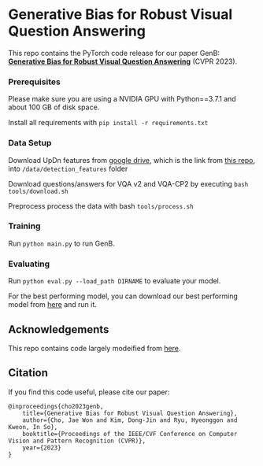 # Generative Bias for Robust Visual Question Answering

This repo contains the PyTorch code release for our paper GenB: [**Generative Bias for Robust Visual Question Answering**](https://arxiv.org/abs/2208.00690) (CVPR 2023).

### Prerequisites

Please make sure you are using a NVIDIA GPU with Python==3.7.1 and about 100 GB of disk space.

Install all requirements with ``pip install -r requirements.txt``


### Data Setup

Download UpDn features from [google drive](https://drive.google.com/drive/folders/111ipuYC0BeprYZhHXLzkRGeYAHcTT0WR?usp=sharing), which is the link from [this repo](https://github.com/GeraldHan/GGE), into ``/data/detection_features`` folder

Download questions/answers for VQA v2 and VQA-CP2 by executing ``bash tools/download.sh``

Preprocess process the data with bash ``tools/process.sh``

### Training

Run ``python main.py`` to run GenB.


### Evaluating

Run ``python eval.py --load_path DIRNAME`` to evaluate your model. 

For the best performing model, you can download our best performing model from [here](https://drive.google.com/drive/folders/1ujBnfmKHp2m9FDla2zkO-HrBowiLSJtk) and run it.



## Acknowledgements
This repo contains code largely modeified from [here](https://github.com/GeraldHan/GGE).


## Citation
If you find this code useful, please cite our paper:
```
@inproceedings{cho2023genb,
	title={Generative Bias for Robust Visual Question Answering},
	author={Cho, Jae Won and Kim, Dong-Jin and Ryu, Hyeonggon and Kweon, In So},
	booktitle={Proceedings of the IEEE/CVF Conference on Computer Vision and Pattern Recognition (CVPR)},
	year={2023}
}
```

